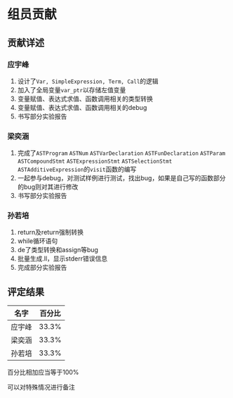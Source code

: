 # 组员贡献

## 贡献详述

### 应宇峰

1. 设计了`Var, SimpleExpression, Term, Call`的逻辑
2. 加入了全局变量`var_ptr`以存储左值变量
3. 变量赋值、表达式求值、函数调用相关的类型转换
4. 变量赋值、表达式求值、函数调用相关的debug
5. 书写部分实验报告

### 梁奕涵

1.   完成了`ASTProgram` `ASTNum` `ASTVarDeclaration` `ASTFunDeclaration` `ASTParam` `ASTCompoundStmt` `ASTExpressionStmt` `ASTSelectionStmt` `ASTAdditiveExpression`的`visit`函数的编写
2.   一起参与debug，对测试样例进行测试，找出bug，如果是自己写的函数部分的bug则对其进行修改
3.   书写部分实验报告

### 孙若培
1. return及return强制转换
2. while循环语句
3. de了类型转换和assign等bug
4. 批量生成.ll，显示stderr错误信息
5. 完成部分实验报告

## 评定结果

|名字|百分比|
|:-:|:-:|
|应宇峰|33.3%|
|梁奕涵|33.3%|
|孙若培|33.3%|

百分比相加应当等于100%

可以对特殊情况进行备注
